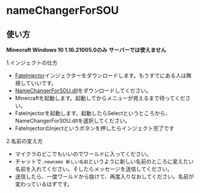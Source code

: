 # nameChangerForSOU
## 使い方
**Minecraft Windows 10 1.16.21005.0のみ** **サーバーでは使えません**

1.インジェクトの仕方
  - [FateInjector](https://github.com/fligger/FateInjector/releases/latest/download/FateInjector.exe)インジェクターをダウンロードします。もうすでにある人は無視していいです。
  - [NameChangerForSOU.dll](../NameChangerForSOU.zip)をダウンロードしてください。
  - Minecraftを起動します。起動してからメニューが見えるまで待ってください。
  - FateInjectorを起動します。起動したらSelectというところから、NameChangerForSOU.dllを選択してください。
  - FateInjectorのInjectというボタンを押したらインジェクト完了です

2.名前の変え方
  - マイクラのどこでもいいのでワールドに入ってください。
  - チャットで```.newname 新しい名前```というように新しい名前のところに変えたい名前を入れてください。そしたらメッセージを送信してください。
  - 送信したら、一度ワールドから抜けて、再度入りなおしてください。名前が変わっているはずです。
